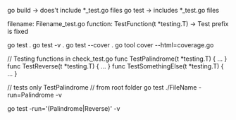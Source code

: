 go build -> does't include *_test.go files
go test -> includes *_test.go files

filename: Filename_test.go
function: TestFunction(t *testing.T) -> Test prefix is fixed

go test .
go test -v .
go test --cover .
go tool cover --html=coverage.go

// Testing functions in check_test.go
func TestPalindrome(t *testing.T) { ... }
func TestReverse(t *testing.T) { ... }
func TestSomethingElse(t *testing.T) { ... }

// tests only TestPalindrome
// from root folder
go test ./FileName -run=Palindrome -v

go test -run='(Palindrome|Reverse)' -v